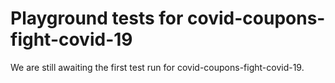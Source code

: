 # Playground tests for covid-coupons-fight-covid-19
We are still awaiting the first test run for covid-coupons-fight-covid-19.
